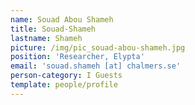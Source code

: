 ```yaml
---
name: Souad Abou Shameh
title: Souad-Shameh
lastname: Shameh
picture: /img/pic_souad-abou-shameh.jpg
position: 'Researcher, Elypta'
email: 'souad.shameh [at] chalmers.se'
person-category: I Guests
template: people/profile
---
```


